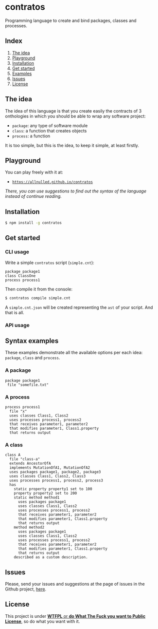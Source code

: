 # contratos

Programming language to create and bind packages, classes and processes.

## Index

1. [The idea](#the_idea)
2. [Playground](#playground)
3. [Installation](#installation)
4. [Get started](#get_started)
5. [Examples](#examples)
6. [Issues](#issues)
7. [License](#license)

## The idea

The idea of this language is that you create easily the contracts of 3 onthologies in which you should be able to wrap any software project:

 - `package`: any type of software module
 - `class`: a function that creates objects
 - `process`: a function

It is too simple, but this is the idea, to keep it simple, at least firstly.

## Playground

You can play freely with it at:

   - [`https://allnulled.github.io/contratos`](https://allnulled.github.io/contratos)

*There, you can use suggestions to find out the syntax of the language instead of continue reading.*

## Installation

```sh
$ npm install -g contratos
```

## Get started

### CLI usage

Write a simple `contratos` script (`simple.cnt`):

```
package package1
class ClassOne
process process1
```

Then compile it from the console:

```sh
$ contratos compile simple.cnt
```

A `simple.cnt.json` will be created representing the `ast` of your script. And that is all.

### API usage



## Syntax examples

These examples demonstrate all the available options per each idea: `package`, `class` and `process`.

### A package

```
package package1
 file "somefile.txt"
```

### A process

```
process process1
  file "x"
  uses classes Class1, Class2
  uses processes process1, process2
  that receives parameter1, parameter2
  that modifies parameter1, Class1.property
  that returns output
```

### A class

```
class A
  file "class-a"
  extends AncestorOfA
  implements MutationOfA1, MutationOfA2
  uses packages package1, package2, package3
  uses classes Class1, Class2, Class3
  uses processes process1, process2, process3
  has 
    static property property1 set to 100
    property property2 set to 200
    static method method1
      uses packages package1
      uses classes Class1, Class2
      uses processes process1, process2
      that receives parameter1, parameter2
      that modifies parameter1, Class1.property
      that returns output
    method method2
      uses packages package1
      uses classes Class1, Class2
      uses processes process1, process2
      that receives parameter1, parameter2
      that modifies parameter1, Class1.property
      that returns output
    described as a custom description.
```




## Issues

Please, send your issues and suggestions at the page of issues in the Github project, [here](https://github.com/allnulled/contratos/issues).

## License

This project is under [**WTFPL** or **do What The Fuck you want to Public License**](https://es.wikipedia.org/wiki/WTFPL), so do what you want with it.


